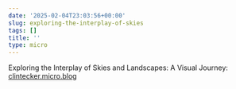 ```yaml
---
date: '2025-02-04T23:03:56+00:00'
slug: exploring-the-interplay-of-skies
tags: []
title: ''
type: micro
---
```


Exploring the Interplay of Skies and Landscapes: A Visual Journey: [clintecker.micro.blog](https://clintecker.micro.blog/2025/02/04/exploring-multifaceted-skies-from-aerial.html)
